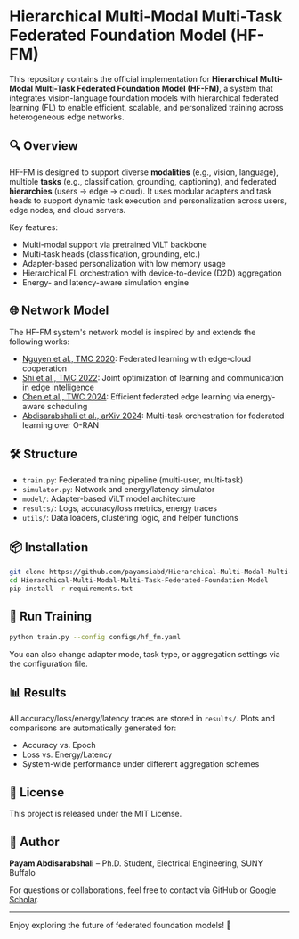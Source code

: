 # Hierarchical Multi-Modal Multi-Task Federated Foundation Model (HF-FM)

This repository contains the official implementation for **Hierarchical Multi-Modal Multi-Task Federated Foundation Model (HF-FM)**, a system that integrates vision-language foundation models with hierarchical federated learning (FL) to enable efficient, scalable, and personalized training across heterogeneous edge networks.

## 🔍 Overview

HF-FM is designed to support diverse **modalities** (e.g., vision, language), multiple **tasks** (e.g., classification, grounding, captioning), and federated **hierarchies** (users → edge → cloud). It uses modular adapters and task heads to support dynamic task execution and personalization across users, edge nodes, and cloud servers.

Key features:

- Multi-modal support via pretrained ViLT backbone
- Multi-task heads (classification, grounding, etc.)
- Adapter-based personalization with low memory usage
- Hierarchical FL orchestration with device-to-device (D2D) aggregation
- Energy- and latency-aware simulation engine

## 🌐 Network Model

The HF-FM system's network model is inspired by and extends the following works:

- [Nguyen et al., TMC 2020](https://ieeexplore.ieee.org/document/9148862): Federated learning with edge-cloud cooperation
- [Shi et al., TMC 2022](https://ieeexplore.ieee.org/abstract/document/9705093): Joint optimization of learning and communication in edge intelligence
- [Chen et al., TWC 2024](https://ieeexplore.ieee.org/document/10304380): Efficient federated edge learning via energy-aware scheduling
- [Abdisarabshali et al., arXiv 2024](https://arxiv.org/abs/2404.06324): Multi-task orchestration for federated learning over O-RAN

## 🛠️ Structure

- `train.py`: Federated training pipeline (multi-user, multi-task)
- `simulator.py`: Network and energy/latency simulator
- `model/`: Adapter-based ViLT model architecture
- `results/`: Logs, accuracy/loss metrics, energy traces
- `utils/`: Data loaders, clustering logic, and helper functions

## 📦 Installation

```bash
git clone https://github.com/payamsiabd/Hierarchical-Multi-Modal-Multi-Task-Federated-Foundation-Model.git
cd Hierarchical-Multi-Modal-Multi-Task-Federated-Foundation-Model
pip install -r requirements.txt
```

## 🚀 Run Training

```bash
python train.py --config configs/hf_fm.yaml
```

You can also change adapter mode, task type, or aggregation settings via the configuration file.

## 📊 Results

All accuracy/loss/energy/latency traces are stored in `results/`. Plots and comparisons are automatically generated for:

- Accuracy vs. Epoch
- Loss vs. Energy/Latency
- System-wide performance under different aggregation schemes

## 📄 License

This project is released under the MIT License.

## 👤 Author

**Payam Abdisarabshali** – Ph.D. Student, Electrical Engineering, SUNY Buffalo

For questions or collaborations, feel free to contact via GitHub or [Google Scholar]([https://scholar.google.com/citations?user=](https://scholar.google.com/citations?user=ksQpR00AAAAJ&hl=en)).

---

Enjoy exploring the future of federated foundation models! 🚀
